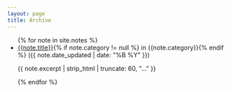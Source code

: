```yaml
---
layout: page
title: Archive
---
```

<ul class="archive">
{% for note in site.notes %}
<li><a href="{{ note.url }}{%- if site.use_html_extension -%}.html{%- endif -%}" class="internal-link">{{note.title}}</a>{% if note.category != null %} in {{note.category}}{% endif %} <span>({{ note.date_updated | date: "%B %Y" }})</span><p>{{ note.excerpt | strip_html | truncate: 60, "..." }}</p></li>
{% endfor %}
</ul>
